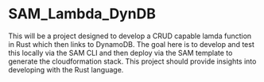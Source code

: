 # SAM_Lambda_DynDB
This will be a project designed to develop a CRUD capable lamda function in Rust which then links to DynamoDB. The goal here is to develop and test this locally via the SAM CLI and then deploy via the SAM template to generate the cloudformation stack. This project should provide insights into developing with the Rust language.
